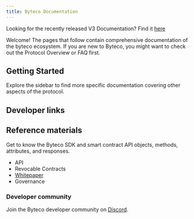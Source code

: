 ```yaml
---
title: Byteco Documentation
---
```


<Info>Looking for the recently released V3 Documentation? Find it <a href="https://docs.byteco.org">here</a></Info>

Welcome! The pages that follow contain comprehensive documentation of the byteco ecosystem. If you are new to Byteco, you might want to check out the <Link to="/docs/v2/protocol-overview">Protocol Overview</Link> or <Link to="/faq">FAQ</Link> first.


## Getting Started

<Wizard />

Explore the sidebar to find more specific documentation covering other aspects of the protocol.

## Developer links


## Reference materials

Get to know the Byteco SDK and smart contract API objects, methods, attributes, and responses.


- <Link to="/docs/v2/API">API</Link>
- <Link to="/docs/v2/revocable-contracts">Revocable Contracts</Link>
- [Whitepaper](/whitepaper.pdf)
- <Link to="/docs/v2/governance/governance-reference">Governance</Link>

### Developer community

Join the Byteco developer community on [Discord](https://discord.gg/3hrztFW8).
